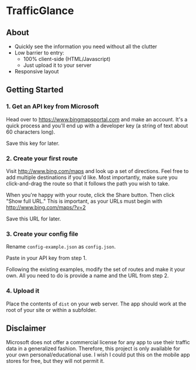 # TrafficGlance

## About

* Quickly see the information you need without all the clutter
* Low barrier to entry:
	* 100% client-side (HTML/Javascript)
	* Just upload it to your server
* Responsive layout

## Getting Started

### 1. Get an API key from Microsoft

Head over to https://www.bingmapsportal.com and make an account. It's a quick process and you'll end up with a developer key (a string of text about 60 characters long).

Save this key for later.

### 2. Create your first route

Visit http://www.bing.com/maps and look up a set of directions. Feel free to add multiple destinations if you'd like. Most importantly, make sure you click-and-drag the route so that it follows the path you wish to take.

When you're happy with your route, click the Share button. Then click "Show full URL." This is important, as your URLs must begin with http://www.bing.com/maps/?v=2

Save this URL for later.

### 3. Create your config file

Rename `config-example.json` as `config.json`.

Paste in your API key from step 1.

Following the existing examples, modify the set of routes and make it your own. All you need to do is provide a name and the URL from step 2.

### 4. Upload it

Place the contents of `dist` on your web server. The app should work at the root of your site or within a subfolder.

## Disclaimer

Microsoft does not offer a commercial license for any app to use their traffic data in a generalized fashion. Therefore, this project is only available for your own personal/educational use. I wish I could put this on the mobile app stores	 for free, but they will not permit it.
